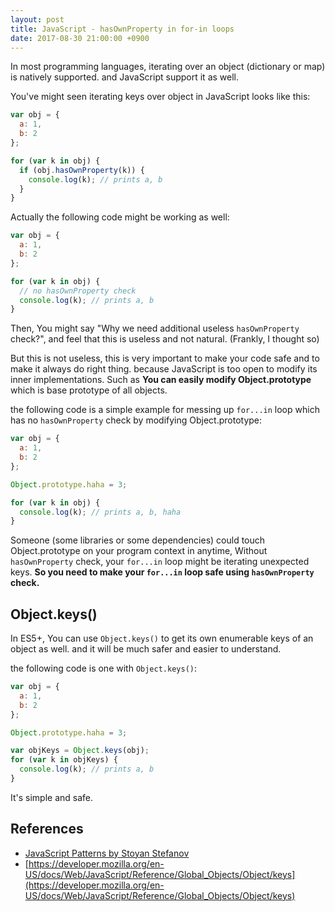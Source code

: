 ```yaml
---
layout: post
title: JavaScript - hasOwnProperty in for-in loops
date: 2017-08-30 21:00:00 +0900
---
```


In most programming languages, iterating over an object (dictionary or map) is natively supported. and JavaScript support it as well.

You've might seen iterating keys over object in JavaScript looks like this:

```javascript
var obj = {
  a: 1,
  b: 2
};

for (var k in obj) {
  if (obj.hasOwnProperty(k)) {
    console.log(k); // prints a, b
  }
}
```

Actually the following code might be working as well:

```javascript
var obj = {
  a: 1,
  b: 2
};

for (var k in obj) {
  // no hasOwnProperty check
  console.log(k); // prints a, b
}
```

Then, You might say "Why we need additional useless `hasOwnProperty` check?", and feel that this is useless and not natural. (Frankly, I thought so)

But this is not useless, this is very important to make your code safe and to make it always do right thing.
because JavaScript is too open to modify its inner implementations. Such as **You can easily modify Object.prototype** which is base prototype of all objects.

the following code is a simple example for messing up `for...in` loop which has no `hasOwnProperty` check by modifying Object.prototype:

```javascript
var obj = {
  a: 1,
  b: 2
};

Object.prototype.haha = 3;

for (var k in obj) {
  console.log(k); // prints a, b, haha
}
```

Someone (some libraries or some dependencies) could touch Object.prototype on your program context in anytime, Without `hasOwnProperty` check, your `for...in` loop might be iterating unexpected keys. **So you need to make your `for...in` loop safe using `hasOwnProperty` check.**

## Object.keys()

In ES5+, You can use `Object.keys()` to get its own enumerable keys of an object as well. and it will be much safer and easier to understand.

the following code is one with `Object.keys()`:

```javascript
var obj = {
  a: 1,
  b: 2
};

Object.prototype.haha = 3;

var objKeys = Object.keys(obj);
for (var k in objKeys) {
  console.log(k); // prints a, b
}
```

It's simple and safe.

## References

- [JavaScript Patterns by Stoyan Stefanov](http://shop.oreilly.com/product/9780596806767.do)
- [https://developer.mozilla.org/en-US/docs/Web/JavaScript/Reference/Global_Objects/Object/keys](https://developer.mozilla.org/en-US/docs/Web/JavaScript/Reference/Global_Objects/Object/keys)
